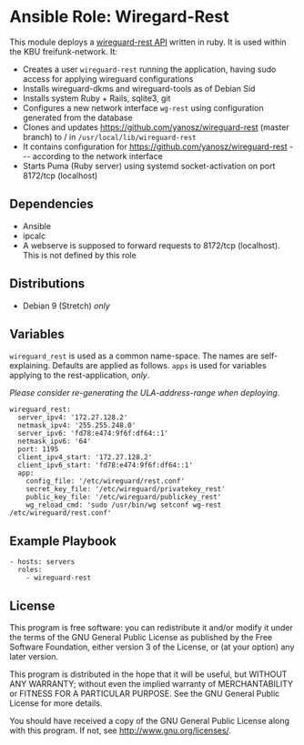 # Ansible Role: Wiregard-Rest

This module deploys a [wireguard-rest API](https://github.com/yanosz/wireguard-rest)  written in ruby. It is used within the KBU freifunk-network. It:

- Creates a user `wireguard-rest` running the application, having sudo access for applying wireguard configurations
- Installs wireguard-dkms and wireguard-tools as of Debian Sid
- Installs system Ruby + Rails, sqlite3, git
- Configures a new network interface `wg-rest` using configuration generated from the database
- Clones and updates https://github.com/yanosz/wireguard-rest (master branch) to / in `/usr/local/lib/wireguard-rest`
- It contains configuration for https://github.com/yanosz/wireguard-rest --- according to the network interface
- Starts Puma (Ruby server) using systemd socket-activation on port 8172/tcp (localhost)

## Dependencies

* Ansible
* ipcalc
* A webserve is supposed to forward requests to 8172/tcp (localhost). This is not defined by this role

## Distributions

* Debian 9 (Stretch) *only*

## Variables
`wireguard_rest` is used as a common name-space. The names are self-explaining.
Defaults are applied as follows. `apps` is used for variables applying to the rest-application, *only*.

*Please consider re-generating the ULA-address-range when deploying.*

```
wireguard_rest:         
  server_ipv4: '172.27.128.2'
  netmask_ipv4: '255.255.248.0'
  server_ipv6: 'fd78:e474:9f6f:df64::1'
  netmask_ipv6: '64'
  port: 1195
  client_ipv4_start: '172.27.128.2'
  client_ipv6_start: 'fd78:e474:9f6f:df64::1'
  app:
    config_file: '/etc/wireguard/rest.conf'
    secret_key_file: '/etc/wireguard/privatekey_rest'
    public_key_file: '/etc/wireguard/publickey_rest'
    wg_reload_cmd: 'sudo /usr/bin/wg setconf wg-rest /etc/wireguard/rest.conf'
```

## Example Playbook

```
- hosts: servers
  roles:
    - wireguard-rest
```

## License

This program is free software: you can redistribute it and/or modify
it under the terms of the GNU General Public License as published by
the Free Software Foundation, either version 3 of the License, or
(at your option) any later version.

This program is distributed in the hope that it will be useful,
but WITHOUT ANY WARRANTY; without even the implied warranty of
MERCHANTABILITY or FITNESS FOR A PARTICULAR PURPOSE.  See the
GNU General Public License for more details.

You should have received a copy of the GNU General Public License
along with this program.  If not, see <http://www.gnu.org/licenses/>.
